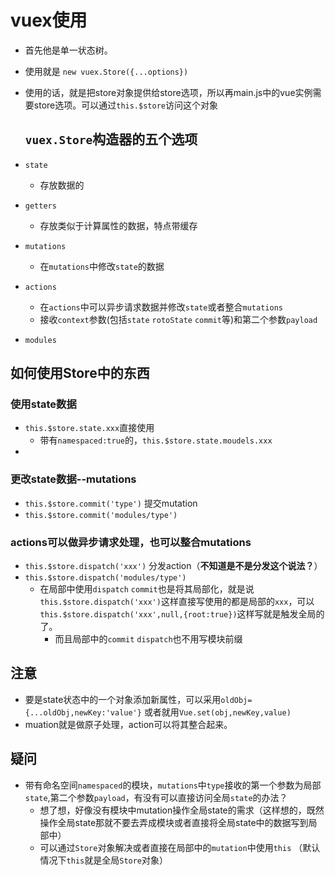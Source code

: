 # vuex使用

- 首先他是单一状态树。

- 使用就是 `new vuex.Store({...options})`

- 使用的话，就是把store对象提供给store选项，所以再main.js中的vue实例需要store选项。可以通过`this.$store`访问这个对象

  ## `vuex.Store`构造器的五个选项

- `state`

  - 存放数据的

- `getters`

  - 存放类似于计算属性的数据，特点带缓存

- `mutations`

  - 在`mutations`中修改`state`的数据

- `actions`

  - 在`actions`中可以异步请求数据并修改`state`或者整合`mutations`
  - 接收`context`参数(包括`state` `rotoState` `commit`等)和第二个参数`payload`

- `modules`

## 如何使用Store中的东西

### 使用state数据

- `this.$store.state.xxx`直接使用
  - 带有`namespaced:true`的，`this.$store.state.moudels.xxx`
- 

### 更改state数据--mutations

- `this.$store.commit('type')` 提交mutation
- `this.$store.commit('modules/type')`

### actions可以做异步请求处理，也可以整合mutations

- `this.$store.dispatch('xxx')` 分发action（**不知道是不是分发这个说法？**）
- `this.$store.dispatch('modules/type')`
  - 在局部中使用`dispatch` `commit`也是将其局部化，就是说`this.$store.dispatch('xxx')`这样直接写使用的都是局部的`xxx`，可以`this.$store.dispatch('xxx',null,{root:true})`这样写就是触发全局的了。
    - 而且局部中的`commit` `dispatch`也不用写模块前缀

## 注意

- 要是state状态中的一个对象添加新属性，可以采用`oldObj={...oldObj,newKey:'value'}` 或者就用`Vue.set(obj,newKey,value)`
- muation就是做原子处理，action可以将其整合起来。

## 疑问

- 带有命名空间`namespaced`的模块，`mutations`中`type`接收的第一个参数为局部`state`,第二个参数`payload`，有没有可以直接访问全局`state`的办法？	
  - 想了想，好像没有模块中mutation操作全局state的需求（这样想的，既然操作全局state那就不要去弄成模块或者直接将全局state中的数据写到局部中）
  - 可以通过`Store`对象解决或者直接在局部中的`mutation`中使用`this` （默认情况下`this`就是全局`Store`对象）